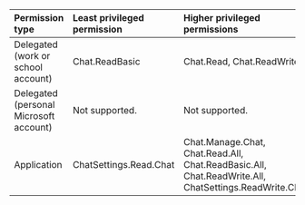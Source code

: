 |Permission type|Least privileged permission|Higher privileged permissions|
|:---|:---|:---|
|Delegated (work or school account)|Chat.ReadBasic|Chat.Read, Chat.ReadWrite|
|Delegated (personal Microsoft account)|Not supported.|Not supported.|
|Application|ChatSettings.Read.Chat|Chat.Manage.Chat, Chat.Read.All, Chat.ReadBasic.All, Chat.ReadWrite.All, ChatSettings.ReadWrite.Chat|


